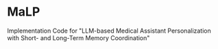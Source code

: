 # MaLP
Implementation Code for "LLM-based Medical Assistant Personalization with Short- and Long-Term Memory Coordination"
